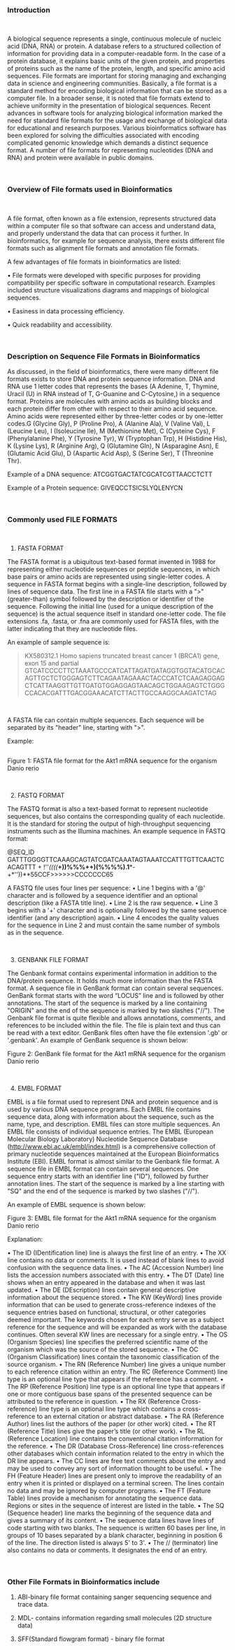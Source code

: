 
&nbsp;
### Introduction
&nbsp;

A biological sequence represents a single, continuous molecule of nucleic acid (DNA, RNA) or protein. A database refers to a structured collection of information for providing data in a computer-readable form. In the case of a protein database, it explains basic units of the given protein, and properties of proteins such as the name of the protein, length, and specific amino acid sequences. File formats are important for storing managing and exchanging data in science and engineering communities. Basically, a file format is a standard method for encoding biological information that can be stored as a computer file. In a broader sense, it is noted that file formats extend to achieve uniformity in the presentation of biological sequences. Recent advances in software tools for analyzing biological information marked the need for standard file formats for the usage and exchange of biological data for educational and research purposes. Various bioinformatics software has been explored for solving the difficulties associated with encoding complicated genomic knowledge which demands a distinct sequence format. A number of file formats for representing nucleotides (DNA and RNA) and protein were available in public domains. 

&nbsp;

### Overview of File formats used in Bioinformatics
&nbsp;

A file format, often known as a file extension, represents structured data within a computer file so that software can access and understand data, and properly understand the data that can process it further. In bioinformatics, for example for sequence analysis, there exists different file formats such as alignment file formats and annotation file formats.

A few advantages of file formats in bioinformatics are listed:

•	File formats were developed with specific purposes for providing compatibility per specific software in computational research. Examples included structure visualizations diagrams and mappings of biological sequences.

•	Easiness in data processing efficiency.

•	Quick readability and accessibility.
 
&nbsp;

### Description on Sequence File Formats in Bioinformatics

As discussed, in the field of bioinformatics, there were many different file formats exists to store DNA and protein sequence information. DNA and RNA use 1 letter codes that represents the bases (A Adenine, T, Thymine, Uracil (U) in RNA instead of T, G-Guanine and C-Cytosine,) in a sequence format. Proteins are molecules with amino acids as building blocks and each protein differ from other with respect to their amino acid sequence. Amino acids were represented either by three-letter codes or by one-letter codes.G (Glycine Gly), P (Proline Pro), A (Alanine Ala),  V (Valine Val), L (Leucine Leu), I (Isoleucine Ile), M (Methionine Met), C (Cysteine Cys), F (Phenylalanine Phe), Y (Tyrosine Tyr), W (Tryptophan Trp), H (Histidine His), K (Lysine Lys), R (Arginine Arg), Q (Glutamine Gln), N (Asparagine Asn), E (Glutamic Acid Glu), D (Aspartic Acid Asp), S (Serine Ser), T (Threonine Thr).

Example of a DNA sequence: ATCGGTGACTATCGCATCGTTAACCTCTT

Example of a Protein sequence: GIVEQCCTSICSLYQLENYCN








&nbsp;
### Commonly used FILE FORMATS

&nbsp;
&nbsp;


1.	FASTA FORMAT

The FASTA format is a ubiquitous text-based format invented in 1988 for representing either nucleotide sequences or peptide sequences, in which base pairs or amino acids are represented using single-letter codes. A sequence in FASTA format begins with a single-line description, followed by lines of sequence data. The first line in a FASTA file starts with a ">" (greater-than) symbol followed by the description or identifier of the sequence. Following the initial line (used for a unique description of the sequence) is the actual sequence itself in standard one-letter code. The file extensions .fa, .fasta, or .fna are commonly used for FASTA files, with the latter indicating that they are nucleotide files.

An example of sample sequence is:
>KX580312.1 Homo sapiens truncated breast cancer 1 (BRCA1) gene, exon 15 and partial GTCATCCCCTTCTAAATGCCCATCATTAGATGATAGGTGGTACATGCACAGTTGCTCTGGGAGTCTTCAGAATAGAAACTACCCATCTCAAGAGGAGCTCATTAAGGTTGTTGATGTGGAGGAGTAACAGCTGGAAGAGTCTGGGCCACACGATTTGACGGAAACATCTTACTTGCCAAGGCAAGATCTAG


&nbsp;

A FASTA file can contain multiple sequences. Each sequence will be separated by its "header" line, starting with ">".


Example:

<img src="images/theory1.png" title="" />

Figure 1: FASTA file format for the Akt1 mRNA sequence for the organism Danio rerio

&nbsp;
&nbsp;


2.	FASTQ FORMAT

The FASTQ format is also a text-based format to represent nucleotide sequences, but also contains the corresponding quality of each nucleotide. It is the standard for storing the output of high-throughput sequencing instruments such as the Illumina machines.
An example sequence in FASTQ format:

@SEQ_ID
GATTTGGGGTTCAAAGCAGTATCGATCAAATAGTAAATCCATTTGTTCAACTCACAGTTT
+
!''*((((***+))%%%++)(%%%%).1***-+*''))**55CCF>>>>>>CCCCCCC65

A FASTQ file uses four lines per sequence:
•	Line 1 begins with a '@' character and is followed by a sequence identifier and an optional description (like a FASTA title line).
•	Line 2 is the raw sequence.
•	Line 3 begins with a '+' character and is optionally followed by the same sequence identifier (and any description) again.
•	Line 4 encodes the quality values for the sequence in Line 2 and must contain the same number of symbols as in the sequence.

&nbsp;
&nbsp;

3.	GENBANK FILE FORMAT

The Genbank format contains experimental information in addition to the DNA/protein sequence. It holds much more information than the FASTA format. A sequence file in GenBank format can contain several sequences. GenBank format starts with the word “LOCUS” line and is followed by other annotations. The start of the sequence is marked by a line containing "ORIGIN" and the end of the sequence is marked by two slashes ("//"). The Genbank file format is quite flexible and allows annotations, comments, and references to be included within the file. The file is plain text and thus can be read with a text editor. GenBank files often have the file extension '.gb' or '.genbank'.
An example of GenBank sequence is shown below: 

Figure 2: GenBank file format for the Akt1 mRNA sequence for the organism Danio rerio

&nbsp;
&nbsp;


4.	EMBL FORMAT

EMBL is a file format used to represent DNA and protein sequence and is used by various DNA sequence programs. Each EMBL file contains sequence data, along with information about the sequence, such as the name, type, and description. EMBL files can store multiple sequences. An EMBL file consists of individual sequence entries. The EMBL (European Molecular Biology Laboratory) Nucleotide Sequence Database (http://www.ebi.ac.uk/embl/index.html) is a comprehensive collection of primary nucleotide sequences maintained at the European Bioinformatics Institute (EBI).
EMBL format is almost similar to the Genbank file format. A sequence file in EMBL format can contain several sequences. One sequence entry starts with an identifier line ("ID"), followed by further annotation lines. The start of the sequence is marked by a line starting with "SQ" and the end of the sequence is marked by two slashes ("//").

An example of EMBL sequence is shown below:
 

 
Figure 3: EMBL file format for the Akt1 mRNA sequence for the organism Danio rerio

Explanation:

•	The ID (IDentification line) line is always the first line of an entry.
•	The XX line contains no data or comments. It is used instead of blank lines to avoid confusion with the sequence data lines.
•	The AC (Accession Number) line lists the accession numbers associated with this entry.
•	The DT (Date) line shows when an entry appeared in the database and when it was last updated.
•	The DE (DEscription) lines contain general descriptive information about the sequence stored.
•	The KW (KeyWord) lines provide information that can be used to generate cross-reference indexes of the sequence entries based on functional, structural, or other categories deemed important. The keywords chosen for each entry serve as a subject reference for the sequence and will be expanded as work with the database continues. Often several KW lines are necessary for a single entry.
•	The OS (Organism Species) line specifies the preferred scientific name of the organism which was the source of the stored sequence.
•	The OC (Organism Classification) lines contain the taxonomic classification of the source organism.
•	The RN (Reference Number) line gives a unique number to each reference citation within an entry. The RC (Reference Comment) line type is an optional line type that appears if the reference has a comment.
•	The RP (Reference Position) line type is an optional line type that appears if one or more contiguous base spans of the presented sequence can be attributed to the reference in question.
•	The RX (Reference Cross-reference) line type is an optional line type which contains a cross-reference to an external citation or abstract database.
•	The RA (Reference Author) lines list the authors of the paper (or other work) cited.
•	The RT (Reference Title) lines give the paper’s title (or other work).
•	The RL (Reference Location) line contains the conventional citation information for the reference.
•	The DR (Database Cross-Reference) line cross-references other databases which contain information related to the entry in which the DR line appears.
•	The CC lines are free text comments about the entry and may be used to convey any sort of information thought to be useful.
•	The FH (Feature Header) lines are present only to improve the readability of an entry when it is printed or displayed on a terminal screen. The lines contain no data and may be ignored by computer programs.
•	The FT (Feature Table) lines provide a mechanism for annotating the sequence data. Regions or sites in the sequence of interest are listed in the table.
•	The SQ (Sequence header) line marks the beginning of the sequence data and gives a summary of its content.
•	The sequence data lines have lines of code starting with two blanks. The sequence is written 60 bases per line, in groups of 10 bases separated by a blank character, beginning in position 6 of the line. The direction listed is always 5' to 3'.
•	The // (terminator) line also contains no data or comments. It designates the end of an entry.


&nbsp;
&nbsp;



### Other File Formats in Bioinformatics include

1. ABI-binary file format containing sanger sequencing sequence and trace data.

2. MDL- contains information regarding small molecules (2D structure data)

3. SFF(Standard flowgram format) - binary file format

